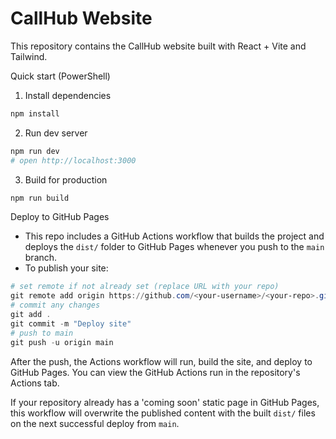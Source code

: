 # CallHub Website

This repository contains the CallHub website built with React + Vite and Tailwind.

Quick start (PowerShell)

1. Install dependencies

```powershell
npm install
```

2. Run dev server

```powershell
npm run dev
# open http://localhost:3000
```

3. Build for production

```powershell
npm run build
```

Deploy to GitHub Pages

- This repo includes a GitHub Actions workflow that builds the project and deploys the `dist/` folder to GitHub Pages whenever you push to the `main` branch.
- To publish your site:

```powershell
# set remote if not already set (replace URL with your repo)
git remote add origin https://github.com/<your-username>/<your-repo>.git
# commit any changes
git add .
git commit -m "Deploy site"
# push to main
git push -u origin main
```

After the push, the Actions workflow will run, build the site, and deploy to GitHub Pages. You can view the GitHub Actions run in the repository's Actions tab.

If your repository already has a 'coming soon' static page in GitHub Pages, this workflow will overwrite the published content with the built `dist/` files on the next successful deploy from `main`.